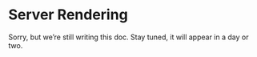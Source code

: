 # Server Rendering

Sorry, but we’re still writing this doc.
Stay tuned, it will appear in a day or two.
